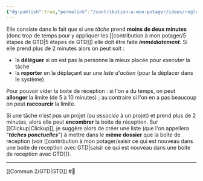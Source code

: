 ```yaml
---
{"dg-publish":true,"permalink":"/contribution-a-mon-potager/idees/regle-des-deux-minutes/"}
---
```


Elle consiste dans le fait que si une *tâche* prend **moins de deux minutes** (donc trop de temps pour y appliquer les [[contribution à mon potager/5 étapes de GTD\|5 étapes de GTD]]) elle doit être faite ***immédiatement***. Si elle prend plus de 2 minutes alors on peut soit :
- la **déléguer** si on est pas la personne la mieux placée pour *executer* la tâche
- la **reporter** en la déplaçant sur une *liste d'action* (pour la déplacer dans le système)

Pour pouvoir vider la boite de réception : si l'on a du temps, on peut **allonger** la limite (de 5 à 10 minutes) ; au contraire si l'on en a pas beaucoup on peut **raccourcir** la limite.

Si une tâche *n'est pas* un projet (ou *associée* à un projet) et prend plus de 2 minutes, alors elle peut **encombrer** la boite de réception.
Sur [[Clickup\|Clickup]], je suggère alors de créer une liste (que l'on appellera "***tâches ponctuelles***") à mettre dans le **même dossier** que la boîte de réception (voir [[contribution à mon potager/saisir ce qui est nouveau dans une boite de reception avec GTD\|saisir ce qui est nouveau dans une boite de reception avec GTD]]).

---
[[Commun 2/GTD\|GTD]] #🌲 